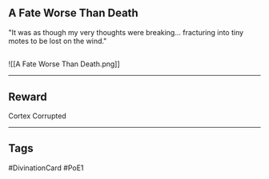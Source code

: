 ## A Fate Worse Than Death
"It was as though my very thoughts were breaking... fracturing into tiny motes to be lost on the wind."
## 
![[A Fate Worse Than Death.png]]

---
## Reward
Cortex
Corrupted

---
## Tags
#DivinationCard
#PoE1